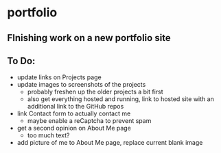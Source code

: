 # portfolio
FInishing work on a new portfolio site
---
## To Do:
- update links on Projects page
- update images to screenshots of the projects
  - probably freshen up the older projects a bit first
  - also get everything hosted and running, link to hosted site with an additional link to the GitHub repos
- link Contact form to actually contact me
  - maybe enable a reCaptcha to prevent spam
- get a second opinion on About Me page
  - too much text?
- add picture of me to About Me page, replace current blank image
